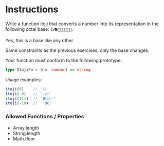 # Instructions

Write a function itoji that converts a number into its representation in the following octal base: `👍🐕🥹💕🎁😊🏡✨`.

Yes, this is a base like any other.

Same constraints as the previous exercises, only the base changes.

Your function must conform to the following prototype:

```typescript
type ItojiFn = (nb: number) => string
```

Usage examples:

```typescript
itoji(0)    // '👍'
itoji(-0)   // '-👍'
itoji(111)  // '🐕😊✨'
itoji(-10)  // '-🐕🥹'
```

### Allowed Functions / Properties

- Array.length
- String.length
- Math.floor
